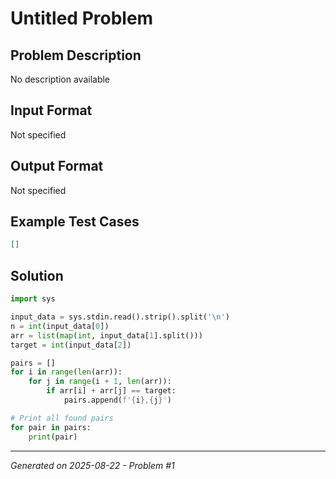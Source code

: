 # Untitled Problem

## Problem Description
No description available

## Input Format
Not specified

## Output Format
Not specified

## Example Test Cases
```json
[]
```

## Solution
```python
import sys

input_data = sys.stdin.read().strip().split('\n')
n = int(input_data[0])
arr = list(map(int, input_data[1].split()))
target = int(input_data[2])

pairs = []
for i in range(len(arr)):
    for j in range(i + 1, len(arr)):
        if arr[i] + arr[j] == target:
            pairs.append(f'{i},{j}')

# Print all found pairs
for pair in pairs:
    print(pair)
```

---
*Generated on 2025-08-22 - Problem #1*